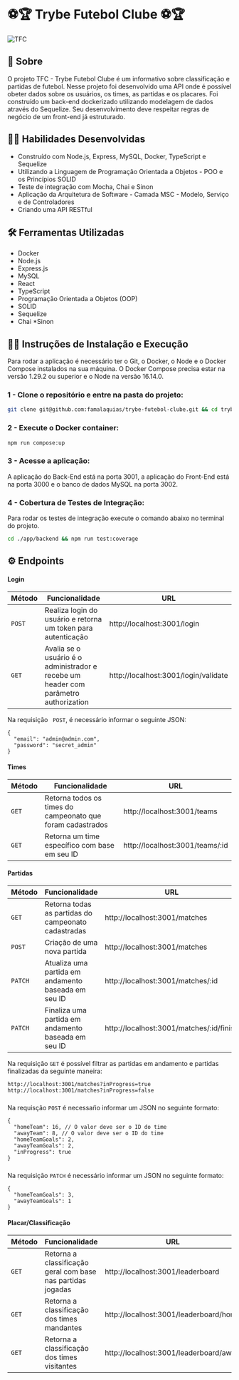 # ⚽️🏆 Trybe Futebol Clube ⚽️🏆

![TFC](https://user-images.githubusercontent.com/98343640/196181570-4e4ccab0-6ca3-4e9f-97df-ca244e0f5d18.png)

## :page_with_curl: Sobre

O projeto TFC - Trybe Futebol Clube é um informativo sobre classificação e partidas de futebol. 
Nesse projeto foi desenvolvido uma API onde é possível obeter dados sobre os usuários, os times, as partidas e os placares. Foi construído um back-end dockerizado utilizando modelagem de dados através do Sequelize. Seu desenvolvimento deve respeitar regras de negócio de um front-end já estruturado.

## :man_technologist: Habilidades Desenvolvidas

* Construído com Node.js, Express, MySQL, Docker, TypeScript e Sequelize
* Utilizando a Linguagem de Programação Orientada a Objetos - POO e os Princípios SOLID
* Teste de integração com Mocha, Chai e Sinon
* Aplicação da Arquitetura de Software - Camada MSC - Modelo, Serviço e de Controladores
* Criando uma API RESTful


## :hammer_and_wrench: Ferramentas Utilizadas

* Docker
* Node.js
* Express.js
* MySQL
* React
* TypeScript
* Programação Orientada a Objetos (OOP)
* SOLID
* Sequelize
* Chai
*Sinon

## :female_detective: Instruções de Instalação e Execução
Para rodar a aplicação é necessário ter o Git, o Docker, o Node e o Docker Compose instalados na sua máquina. O Docker Compose precisa estar na versão 1.29.2 ou superior e o Node na versão 16.14.0.

### 1 - Clone o repositório e entre na pasta do projeto:

```sh
git clone git@github.com:famalaquias/trybe-futebol-clube.git && cd trybe-futebol-clube
```

### 2 - Execute o Docker container:

```sh
npm run compose:up
```

### 3 - Acesse a aplicação:
A aplicação do Back-End está na porta 3001, a aplicação do Front-End está na porta 3000 e o banco de dados MySQL na porta 3002.

### 4 - Cobertura de Testes de Integração:
Para rodar os testes de integração execute o comando abaixo no terminal do projeto.

```sh
cd ./app/backend && npm run test:coverage
```

## :gear: Endpoints

#### Login

| Método | Funcionalidade | URL |
|---|---|---|
| `POST` | Realiza login do usuário e retorna um token para autenticação | http://localhost:3001/login |
| `GET` | Avalia se o usuário é o administrador e recebe um header com parâmetro authorization | http://localhost:3001/login/validate |

Na requisição ` POST`, é necessário informar o seguinte JSON:

```
{
  "email": "admin@admin.com",
  "password": "secret_admin"
}
```


#### Times
| Método | Funcionalidade | URL |
|---|---|---|
| `GET` | Retorna todos os times do campeonato que foram cadastrados | http://localhost:3001/teams |
| `GET` | Retorna um time específico com base em seu ID | http://localhost:3001/teams/:id |


#### Partidas
| Método | Funcionalidade | URL |
|---|---|---|
| `GET` | Retorna todas as partidas do campeonato cadastradas | http://localhost:3001/matches |
| `POST` | Criação de uma nova partida | http://localhost:3001/matches |
| `PATCH` | Atualiza uma partida em andamento baseada em seu ID | http://localhost:3001/matches/:id |
| `PATCH` | Finaliza uma partida em andamento baseada em seu ID | http://localhost:3001/matches/:id/finish |

Na requisição `GET` é possível filtrar as partidas em andamento e partidas finalizadas da seguinte maneira:

```
http://localhost:3001/matches?inProgress=true
http://localhost:3001/matches?inProgress=false
```
###

Na requisção `POST` é necessaŕio informar um JSON no seguinte formato:

```
{
  "homeTeam": 16, // O valor deve ser o ID do time
  "awayTeam": 8, // O valor deve ser o ID do time
  "homeTeamGoals": 2,
  "awayTeamGoals": 2,
  "inProgress": true
}
```

###

Na requisição `PATCH` é necessário informar um JSON no seguinte formato:

```
{
  "homeTeamGoals": 3,
  "awayTeamGoals": 1
}
```


#### Placar/Classificação
| Método | Funcionalidade | URL |
|---|---|---|
| `GET` | Retorna a classificação geral com base nas partidas jogadas | http://localhost:3001/leaderboard |
| `GET` | Retorna a classificação dos times mandantes | http://localhost:3001/leaderboard/home |
| `GET` | Retorna a classificação dos times visitantes | http://localhost:3001/leaderboard/away |






